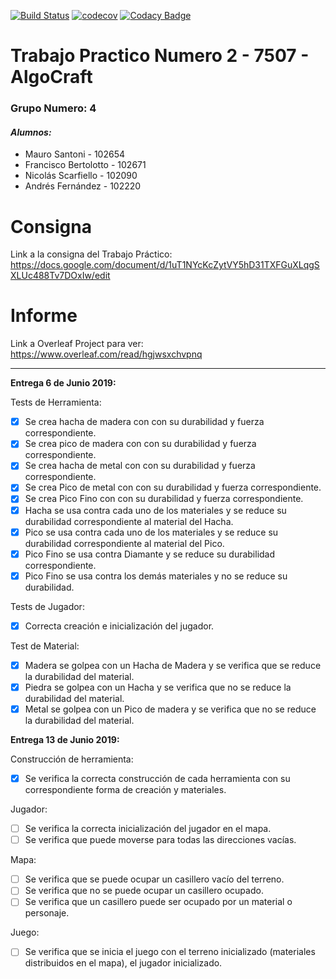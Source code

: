 ﻿[![Build Status](https://travis-ci.com/fbertolotto/TP2Algo3.svg?token=zaLqrQnvoYPauwC5D7w5&branch=master)](https://travis-ci.com/fbertolotto/TP2Algo3)
[![codecov](https://codecov.io/gh/fbertolotto/TP2Algo3/branch/master/graph/badge.svg?token=K4NEhXEUo2)](https://codecov.io/gh/fbertolotto/TP2Algo3)
[![Codacy Badge](https://api.codacy.com/project/badge/Grade/a42f8cc651384318af11c0765fb0456c)](https://www.codacy.com?utm_source=github.com&amp;utm_medium=referral&amp;utm_content=fbertolotto/TP2Algo3&amp;utm_campaign=Badge_Grade)

# Trabajo Practico Numero 2 - 7507 - AlgoCraft

### Grupo Numero: 4

#### *Alumnos:*
- Mauro Santoni - 102654
- Francisco Bertolotto - 102671
- Nicolás Scarfiello - 102090
- Andrés Fernández - 102220


# Consigna
Link a la consigna del Trabajo Práctico: https://docs.google.com/document/d/1uT1NYcKcZytVY5hD31TXFGuXLqgSXLUc488Tv7DOxIw/edit

# Informe
Link a Overleaf Project para ver: https://www.overleaf.com/read/hgjwsxchvpnq

---

**Entrega 6 de Junio 2019:**

Tests de Herramienta:
- [X] Se crea hacha de madera con con su durabilidad y fuerza correspondiente.
- [X] Se crea pico de madera con con su durabilidad y fuerza correspondiente.
- [X] Se crea hacha de metal con con su durabilidad y fuerza correspondiente.
- [X] Se crea Pico de metal con con su durabilidad y fuerza correspondiente.
- [X] Se crea Pico Fino con con su durabilidad y fuerza correspondiente.
- [X] Hacha se usa contra cada uno de los materiales y se reduce su durabilidad correspondiente al material del Hacha.
- [X] Pico se usa contra cada uno de los materiales y se reduce su durabilidad correspondiente al material del Pico.
- [X] Pico Fino se usa contra Diamante y se reduce su durabilidad correspondiente.
- [X] Pico Fino se usa contra los demás materiales y no se reduce su durabilidad.

Tests de Jugador: 
- [X] Correcta creación e inicialización del jugador.

Test de Material:
- [X] Madera se golpea con un Hacha de Madera y se verifica que se reduce la durabilidad del material.
- [X] Piedra se golpea con un Hacha y se verifica que no se reduce la durabilidad del material.
- [X] Metal se golpea con un Pico de madera y se verifica que no se reduce la durabilidad del material.

**Entrega 13 de Junio 2019:**

Construcción de herramienta:
- [X] Se verifica la correcta construcción de cada herramienta con su correspondiente forma de creación y materiales.

Jugador:
- [ ] Se verifica la correcta inicialización del jugador en el mapa.
- [ ] Se verifica que puede moverse para todas las direcciones vacías.

Mapa:
- [ ] Se verifica que se puede ocupar un casillero vacío del terreno.
- [ ] Se verifica que no se puede ocupar un casillero ocupado.
- [ ] Se verifica que un casillero puede ser ocupado por un material o personaje.

Juego:
- [ ] Se verifica que se inicia el juego con el terreno inicializado (materiales distribuidos en el mapa), el jugador inicializado.
